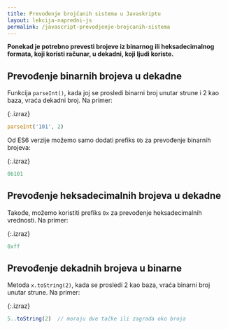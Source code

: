 ```yaml
---
title: Prevođenje brojčanih sistema u Javaskriptu
layout: lekcija-napredni-js
permalink: /javascript-prevodjenje-brojcanih-sistema
---
```


**Ponekad je potrebno prevesti brojeve iz binarnog ili heksadecimalnog formata, koji koristi računar, u dekadni, koji ljudi koriste.**

## Prevođenje binarnih brojeva u dekadne

Funkcija `parseInt()`, kada joj se prosledi binarni broj unutar strune i 2 kao baza, vraća dekadni broj. Na primer:

{:.izraz}
```js
parseInt('101', 2)
```

Od ES6 verzije možemo samo dodati prefiks `Ob` za prevođenje binarnih brojeva:

{:.izraz}
```js
0b101
```

## Prevođenje heksadecimalnih brojeva u dekadne

Takođe, možemo koristiti prefiks `0x` za prevođenje heksadecimalnih vrednosti. Na primer:

{:.izraz}
```js
0xff
```

## Prevođenje dekadnih brojeva u binarne

Metoda `x.toString(2)`, kada se prosledi 2 kao baza, vraća binarni broj unutar strune. Na primer:

{:.izraz}
```js
5..toString(2)  // moraju dve tačke ili zagrada oko broja
```
